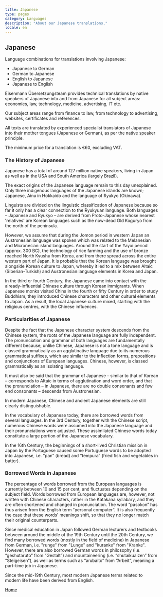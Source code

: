 ```yaml
---
title: Japanese
type: pages
category: Languages
description: "About our Japanese translations."
locale: en
---
```

## Japanese

Language combinations for translations involving Japanese:
- Japanese to German
- German to Japanese
- English to Japanese
- Japanese to English

Eisenmann Übersetzungsteam provides technical translations by native speakers of Japanese into and from Japanese for all subject areas: economics, law, technology, medicine, advertising, IT etc.

Our subject areas range from finance to law, from technology to advertising, websites, certificates and references.

All texts are translated by experienced specialist translators of Japanese into their mother tongues (Japanese or German), as per the native speaker principle.

The minimum price for a translation is €60, excluding VAT.

### The History of Japanese
Japanese has a total of around 127 million native speakers, living in Japan as well as in the USA and South America (largely Brazil).

The exact origins of the Japanese language remain to this day unexplained. Only three indigenous languages of the Japanese islands are known; Japanese, Ainu in Hokkaido and the language of Ryukyo (Okinawa).

Linguists are divided on the linguistic classification of Japanese because so far it only has a clear connection to the Ryukyuan language. Both languages – Japanese and Ryukyo – are derived from Proto-Japanese whose nearest 'relatives' are Korean languages such as the now-dead Old Koguryo from the north of the peninsula.

However, we assume that during the Jomon period in western Japan an Austronesian language was spoken which was related to the Melanesian and Micronesian island languages. Around the start of the Yayoi period (approx. 300 BC), the technology of rice farming and the use of bronze reached North Kyushu from Korea, and from there spread across the entire western part of Japan. It is probable that the Korean language was brought alongside Korean culture to Japan, whereby it led to a mix between Altaic (Siberian-Turkish) and Austronesian language elements in Korea and Japan.

In the third or fourth Century, the Japanese came into contact with the already-influential Chinese culture through Korean immigrants. When Japanese monks visited China in the fourth or fifty Century in order to study Buddhism, they introduced Chinese characters and other cultural elements to Japan. As a result, the local Japanese culture mixed, starting with the religious centres, with the Chinese influences.

### Particularities of Japanese
Despite the fact that the Japanese character system descends from the Chinese system, the roots of the Japanese language are fully independent. The pronunciation and grammar of both languages are fundamentally different because, unlike Chinese, Japanese is not a tone language and is classed grammatically as an agglutinative language due to its numerous grammatical suffixes, which are similar to the inflection forms, prepositions and conjunctions of European languages. Chinese, however, is classed grammatically as an isolating language.

It must also be said that the grammar of Japanese – similar to that of Korean – corresponds to Altaic in terms of agglutination and word order, and that the pronunciation – in Japanese, there are no double consonants and few end consonants – descends from Austronesian.

In modern Japanese, Chinese and ancient Japanese elements are still clearly distinguishable.

In the vocabulary of Japanese today, there are borrowed words from several languages. In the 3rd Century, together with the Chinese script, numerous Chinese words were assumed into the Japanese language and their pronunciations were adjusted. These assimilated Chinese words today constitute a large portion of the Japanese vocabulary.

In the 16th Century, the beginnings of a short-lived Christian mission in Japan by the Portuguese caused some Portuguese words to be adopted into Japanese, i.e. “pan” (bread) and “tempura” (fried fish and vegetables in batter).

### Borrowed Words in Japanese
The percentage of words borrowed from the European languages is currently between 10 and 15 per cent, and fluctuates depending on the subject field. Words borrowed from European languages are, however, not written with Chinese characters, rather in the Katakana syllabary, and they are often shortened and changed in pronunciation. The word “pasokon” has thus arisen from the English term “personal computer”. It is also frequently the case that these words' meanings shift, so that they no longer match their original counterparts.

Since medical education in Japan followed German lecturers and textbooks between around the middle of the 19th Century until the 20th Century, we find many borrowed words (mostly in the field of medicine) in Japanese from German, i.e. "runge" from "Lunge" and "kuranke" from "Kranke". However, there are also borrowed German words in philosophy (i.e. “geshutaruto” from “Gestalt”) and mountaineering (i.e. “shutaikuaizen” from “Steigeisen”), as well as terms such as “arubaito” from “Arbeit”, meaning a part-time job in Japanese.

Since the mid-19th Century, most modern Japanese terms related to modern life have been derived from English.

[Home](/about/landing)